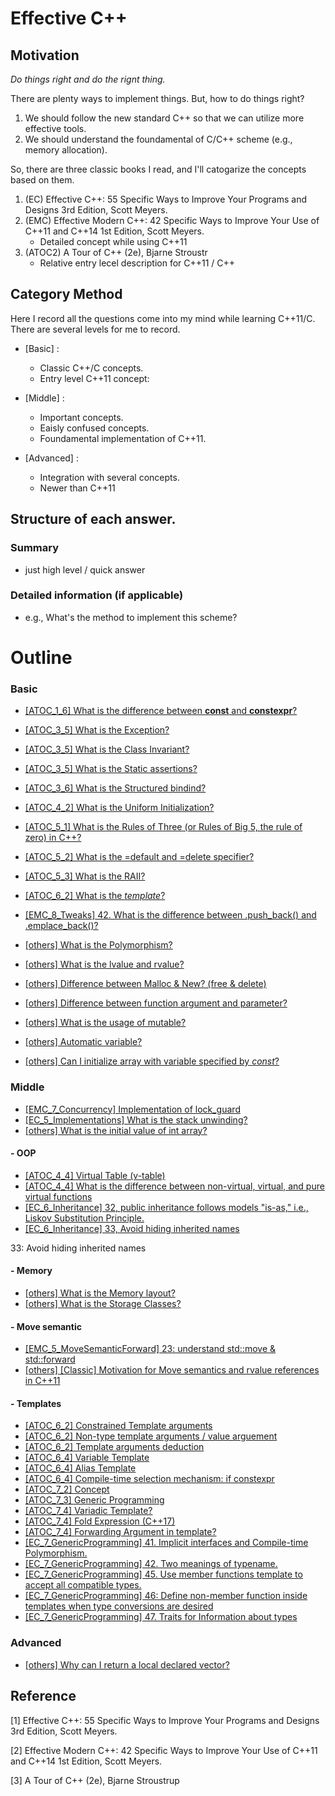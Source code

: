 # Effective C++
## Motivation
*Do things right and do the rignt thing.*

There are plenty ways to implement things. But, how to do things right? 

1. We should follow the new standard C++ so that we can utilize more effective tools.
2. We should understand the foundamental of C/C++ scheme (e.g., memory allocation).

So, there are three classic books I read, and I'll catogarize the concepts based on them.

1. (EC) Effective C++: 55 Specific Ways to Improve Your Programs and Designs 3rd Edition, Scott Meyers. 
2. (EMC) Effective Modern C++: 42 Specific Ways to Improve Your Use of C++11 and C++14 1st Edition, Scott Meyers.
    - Detailed concept while using C++11
3. (ATOC2) A Tour of C++ (2e), Bjarne Stroustr
    - Relative entry lecel description for C++11 / C++

## Category Method
Here I record all the questions come into my mind while learning C++11/C. There are several levels for me to record.

- [Basic] :
    - Classic C++/C concepts.
    - Entry level C++11 concept: 

- [Middle] :
    - Important concepts.
    - Eaisly confused concepts.
    - Foundamental implementation of C++11.

- [Advanced] :
    - Integration with several concepts.
    - Newer than C++11

## Structure of each answer.
### Summary
- just high level / quick answer
### Detailed information (if applicable)
- e.g., What's the method to implement this scheme?

# Outline 
### Basic
- [[ATOC_1_6] What is the difference between **const** and **constexpr**?](/4_EfectiveCplusplus/ATOC_1_Basics/6_ConstConstexpr.md)
- [[ATOC_3_5] What is the Exception?](/4_EfectiveCplusplus/ATOC_3_Modularity/5_1_Exceptions.md)
- [[ATOC_3_5] What is the Class Invariant?](/4_EfectiveCplusplus/ATOC_3_Modularity/5_2_ClassInvariant.md)
- [[ATOC_3_5] What is the Static assertions?](/4_EfectiveCplusplus/ATOC_3_Modularity/5_3_StaticAssertions.md)
- [[ATOC_3_6] What is the Structured bindind?](/4_EfectiveCplusplus/ATOC_3_Modularity/6_3_StructuredBinding.md)
- [[ATOC_4_2] What is the Uniform Initialization?](/4_EfectiveCplusplus/ATOC_4_Classes/2_3_UniformInitialization.md)
- [[ATOC_5_1] What is the Rules of Three (or Rules of Big 5, the rule of zero) in C++?](/4_EfectiveCplusplus/ATOC_5_EssentialOperstions/1_RulesOfThree.md)
- [[ATOC_5_2] What is the =default and =delete specifier?](/4_EfectiveCplusplus/ATOC_5_EssentialOperstions/2_DefaultAndDelete.md)
- [[ATOC_5_3] What is the RAII?](/4_EfectiveCplusplus/ATOC_5_EssentialOperstions/3_RAII.md)
- [[ATOC_6_2] What is the *template*?](/4_EfectiveCplusplus/ATOC_6_Template/2_ParameterizedTypes/WhatIsTemplate.md)

- [[EMC_8_Tweaks] 42. What is the difference between .push_back() and .emplace_back()?](EMC_8_Tweaks/Diff_emplace_back_push_back.md)
- [[others] What is the Polymorphism?](/4_EfectiveCplusplus/others/Polymorphism.md)
- [[others] What is the lvalue and rvalue?](others/left_value_right_value.md)
- [[others] Difference between Malloc & New? (free & delete)](others/Diff_New_Malloc.md)
- [[others] Difference between function argument and parameter?](others/Diff_function_argument_parameter.md)

- [[others] What is the usage of mutable?](others/UsageOfMutable.md)
- [[others] Automatic variable?](others/WhatIsAutomaticVariable.md)
- [[others] Can I initialize array with variable specified by *const*?](/4_EfectiveCplusplus/others/CanI_InitializeArrayWithVariable.md)

### Middle
- [[EMC_7_Concurrency] Implementation of lock_guard](EMC_7_ConcurrencyAPI/ImplementationOf_lock_gurad.md)
- [[EC_5_Implementations] What is the stack unwinding?](/4_EfectiveCplusplus/EC_5_Implementations/WhatIsStackUnwinding.md)
- [[others] What is the initial value of int array?](others/InitialValueOfArray.md)
#### - OOP
- [[ATOC_4_4] Virtual Table (v-table)](/4_EfectiveCplusplus/ATOC_4_Classes/4_VirtualTable.md)
- [[ATOC_4_4] What is the difference between non-virtual, virtual, and pure virtual functions](/4_EfectiveCplusplus/ATOC_4_Classes/4_VirtualFunctionsVSPureVirtualFunctions.md)
- [[EC_6_Inheritance] 32, public inheritance follows models "is-as," i.e., Liskov Substitution Principle.](/4_EfectiveCplusplus/EC_6_InheritanceAndObjectOrientedDesign/Item32_MakeSurePublicInheritanceModelsIsAs.md)
- [[EC_6_Inheritance] 33, Avoid hiding inherited names](/4_EfectiveCplusplus/EC_6_InheritanceAndObjectOrientedDesign/Item33_AvoidHidingInheritedNames.md)

33: Avoid hiding inherited names
#### - Memory
- [[others] What is the Memory layout?](others/MemoryLayout.md) 
- [[others] What is the Storage Classes?](others/StorageClasses.md)

#### - Move semantic
- [[EMC_5_MoveSemanticForward] 23: understand std::move & std::forward](EMC_5_RvalueReference_MoveSemantic_PerfectForwarding/23_Understand_move_and_forward.md)
- [[others] [Classic] Motivation for Move semantics and rvalue references in C++11](others/Blog_MoveSemanticsAndRValueReferences.md.md)

#### - Templates
- [[ATOC_6_2] Constrained Template arguments](/4_EfectiveCplusplus/ATOC_6_Template/2_ParameterizedTypes/1_WhatIsConstrainedTemplate.md)
- [[ATOC_6_2] Non-type template arguments / value arguement](/4_EfectiveCplusplus/ATOC_6_Template/2_ParameterizedTypes/2_WhatIsNonTypeTemplate.md)
- [[ATOC_6_2] Template arguments deduction](/4_EfectiveCplusplus/ATOC_6_Template/2_ParameterizedTypes/3_WhatIsTemplateArgumentDeduction.md)
- [[ATOC_6_4] Variable Template](/4_EfectiveCplusplus/ATOC_6_Template/4_TemplateMechanisms/WhatIsVariableTemplate.md)
- [[ATOC_6_4] Alias Template](/4_EfectiveCplusplus/ATOC_6_Template/4_TemplateMechanisms/WhatIsAliasTemplate.md)
- [[ATOC_6_4] Compile-time selection mechanism: if constexpr](/4_EfectiveCplusplus/ATOC_6_Template/4_TemplateMechanisms/WhatIsCompileTimeSelection.md)
- [[ATOC_7_2] Concept](/4_EfectiveCplusplus/ATOC_7_ConceptAndGenericProgramming/2_Concepts/1_WhatIsConcept.md)
- [[ATOC_7_3] Generic Programming](/4_EfectiveCplusplus/ATOC_7_ConceptAndGenericProgramming/3_GenericProgramming.md)
- [[ATOC_7_4] Variadic Template?](/4_EfectiveCplusplus/ATOC_7_ConceptAndGenericProgramming/4_WhatIsVariadicTemplate.md)
- [[ATOC_7_4] Fold Expression (C++17)](/4_EfectiveCplusplus/ATOC_7_ConceptAndGenericProgramming/4_1_FoldExpression.md)
- [[ATOC_7_4] Forwarding Argument in template?](/4_EfectiveCplusplus/ATOC_7_ConceptAndGenericProgramming/4_2_ForwardingArgument.md)
- [[EC_7_GenericProgramming] 41. Implicit interfaces and Compile-time Polymorphism.](/4_EfectiveCplusplus/EC_7_TemplatesAndGenericProgramming/Item41_UnderstandImplicitInterfacesAndCompileTimePoly.md)
- [[EC_7_GenericProgramming] 42. Two meanings of typename.](/4_EfectiveCplusplus/EC_7_TemplatesAndGenericProgramming/Item42_TwoMeaningOfTypename.md)
- [[EC_7_GenericProgramming] 45. Use member functions template to accept all compatible types.](/4_EfectiveCplusplus/EC_7_TemplatesAndGenericProgramming/Item45_MemberFunctionTemplatesToAcceptAllCompatibleTypes.md)
- [[EC_7_GenericProgramming] 46: Define non-member function inside templates when type conversions are desired](/4_EfectiveCplusplus/EC_7_TemplatesAndGenericProgramming/Item46_DefineNonMemberFunctionsInsideTemplatesWhenTypeConversion.md)
- [[EC_7_GenericProgramming] 47. Traits for Information about types](/4_EfectiveCplusplus/EC_7_TemplatesAndGenericProgramming/Item47_UseTraitsClassesForInformationAboutTypes.md)


### Advanced
- [[others] Why can I return a local declared vector?](others/WhyCanIReturnLocalDeclarecVector.md)

## Reference
[1] Effective C++: 55 Specific Ways to Improve Your Programs and Designs 3rd Edition, Scott Meyers.

[2] Effective Modern C++: 42 Specific Ways to Improve Your Use of C++11 and C++14 1st Edition, Scott Meyers.

[3] A Tour of C++ (2e), Bjarne Stroustrup